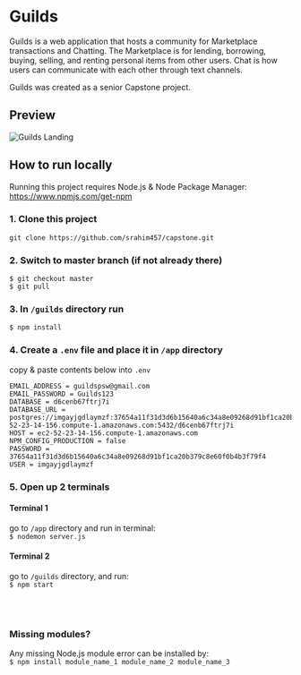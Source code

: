 # Guilds
Guilds is a web application that hosts a community for Marketplace transactions and Chatting. The Marketplace is for lending, borrowing, buying, selling, and renting personal items from other users. Chat is how users can communicate with each other through text channels.

Guilds was created as a senior Capstone project.<br/>

## Preview
![Guilds Landing](/Guilds_Landing_Page.png)


## How to run locally

Running this project requires Node.js & Node Package Manager: https://www.npmjs.com/get-npm

### 1. Clone this project <br/>
`git clone https://github.com/srahim457/capstone.git`

### 2.	Switch to master branch (if not already there) <br/>
```
$ git checkout master
$ git pull
```

### 3. In `/guilds` directory run <br/>
`$ npm install` 

### 4. Create a `.env` file and place it in `/app` directory 

   copy & paste contents below into `.env`
```
EMAIL_ADDRESS = guildspsw@gmail.com
EMAIL_PASSWORD = Guilds123
DATABASE = d6cenb67ftrj7i
DATABASE_URL = postgres://imgayjgdlaymzf:37654a11f31d3d6b15640a6c34a8e09268d91bf1ca20b379c8e60f0b4b3f79f4@ec2-52-23-14-156.compute-1.amazonaws.com:5432/d6cenb67ftrj7i
HOST = ec2-52-23-14-156.compute-1.amazonaws.com
NPM_CONFIG_PRODUCTION = false
PASSWORD = 37654a11f31d3d6b15640a6c34a8e09268d91bf1ca20b379c8e60f0b4b3f79f4
USER = imgayjgdlaymzf
```

### 5. Open up 2 terminals
#### Terminal 1
go to `/app` directory and run in terminal: <br/>`$ nodemon server.js`

#### Terminal 2
go to `/guilds` directory, and run: <br/> `$ npm start`

<br/><br/>

### Missing modules?
Any missing Node.js module error can be installed by: <br/>
`$ npm install module_name_1 module_name_2 module_name_3`
